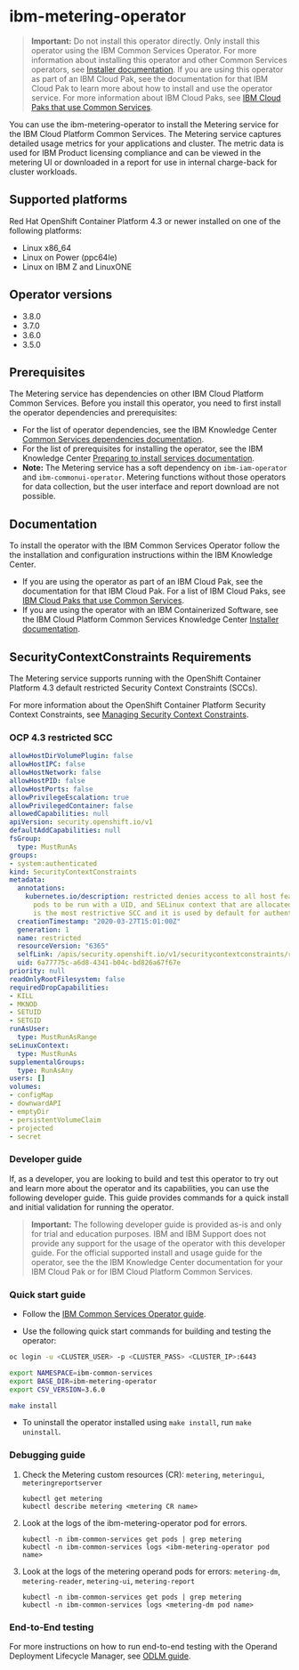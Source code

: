 # ibm-metering-operator

> **Important:** Do not install this operator directly. Only install this operator using the IBM Common Services Operator.
> For more information about installing this operator and other Common Services operators, see [Installer documentation](http://ibm.biz/cpcs_opinstall).
> If you are using this operator as part of an IBM Cloud Pak, see the documentation for that IBM Cloud Pak to learn more about how to install and use the operator service.
> For more information about IBM Cloud Paks, see [IBM Cloud Paks that use Common Services](http://ibm.biz/cpcs_cloudpaks).

You can use the ibm-metering-operator to install the Metering service for the IBM Cloud Platform Common Services.
The Metering service captures detailed usage metrics for your applications and cluster. The metric data is used for IBM Product licensing compliance and can be viewed in the metering UI or downloaded in a report for use in internal charge-back for cluster workloads.

## Supported platforms

Red Hat OpenShift Container Platform 4.3 or newer installed on one of the following platforms:
   - Linux x86_64
   - Linux on Power (ppc64le)
   - Linux on IBM Z and LinuxONE

## Operator versions

- 3.8.0
- 3.7.0
- 3.6.0
- 3.5.0

## Prerequisites

The Metering service has dependencies on other IBM Cloud Platform Common Services.
Before you install this operator, you need to first install the operator dependencies and prerequisites:
- For the list of operator dependencies, see the IBM Knowledge Center [Common Services dependencies documentation](http://ibm.biz/cpcs_opdependencies).
- For the list of prerequisites for installing the operator, see the IBM Knowledge Center [Preparing to install services documentation](http://ibm.biz/cpcs_opinstprereq).
- **Note:** The Metering service has a soft dependency on `ibm-iam-operator` and `ibm-commonui-operator`. Metering functions without those operators for data collection, but the user interface and report download are not possible.

## Documentation

To install the operator with the IBM Common Services Operator follow the the installation and configuration instructions within the IBM Knowledge Center.
- If you are using the operator as part of an IBM Cloud Pak, see the documentation for that IBM Cloud Pak. For a list of IBM Cloud Paks, see [IBM Cloud Paks that use Common Services](http://ibm.biz/cpcs_cloudpaks).
- If you are using the operator with an IBM Containerized Software, see the IBM Cloud Platform Common Services Knowledge Center [Installer documentation](http://ibm.biz/cpcs_opinstall).

## SecurityContextConstraints Requirements

The Metering service supports running with the OpenShift Container Platform 4.3 default restricted Security Context Constraints (SCCs).

For more information about the OpenShift Container Platform Security Context Constraints, see [Managing Security Context Constraints](https://docs.openshift.com/container-platform/4.3/authentication/managing-security-context-constraints.html).

### OCP 4.3 restricted SCC

```yaml
allowHostDirVolumePlugin: false
allowHostIPC: false
allowHostNetwork: false
allowHostPID: false
allowHostPorts: false
allowPrivilegeEscalation: true
allowPrivilegedContainer: false
allowedCapabilities: null
apiVersion: security.openshift.io/v1
defaultAddCapabilities: null
fsGroup:
  type: MustRunAs
groups:
- system:authenticated
kind: SecurityContextConstraints
metadata:
  annotations:
    kubernetes.io/description: restricted denies access to all host features and requires
      pods to be run with a UID, and SELinux context that are allocated to the namespace.  This
      is the most restrictive SCC and it is used by default for authenticated users.
  creationTimestamp: "2020-03-27T15:01:00Z"
  generation: 1
  name: restricted
  resourceVersion: "6365"
  selfLink: /apis/security.openshift.io/v1/securitycontextconstraints/restricted
  uid: 6a77775c-a6d8-4341-b04c-bd826a67f67e
priority: null
readOnlyRootFilesystem: false
requiredDropCapabilities:
- KILL
- MKNOD
- SETUID
- SETGID
runAsUser:
  type: MustRunAsRange
seLinuxContext:
  type: MustRunAs
supplementalGroups:
  type: RunAsAny
users: []
volumes:
- configMap
- downwardAPI
- emptyDir
- persistentVolumeClaim
- projected
- secret
```

### Developer guide

If, as a developer, you are looking to build and test this operator to try out and learn more about the operator and its capabilities,
you can use the following developer guide. This guide provides commands for a quick install and initial validation for running the operator.

> **Important:** The following developer guide is provided as-is and only for trial and education purposes. IBM and IBM Support does not provide any support for the usage of the operator with this developer guide. For the official supported install and usage guide for the operator, see the the IBM Knowledge Center documentation for your IBM Cloud Pak or for IBM Cloud Platform Common Services.

### Quick start guide

- Follow the [IBM Common Services Operator guide](https://github.com/IBM/ibm-common-service-operator/blob/master/docs/install.md).

- Use the following quick start commands for building and testing the operator:

```bash
oc login -u <CLUSTER_USER> -p <CLUSTER_PASS> <CLUSTER_IP>:6443

export NAMESPACE=ibm-common-services
export BASE_DIR=ibm-metering-operator
export CSV_VERSION=3.6.0

make install
```

- To uninstall the operator installed using `make install`, run `make uninstall`.

### Debugging guide

1. Check the Metering custom resources (CR): `metering`, `meteringui`, `meteringreportserver`

    ````
    kubectl get metering
    kubectl describe metering <metering CR name>
    ````

1. Look at the logs of the ibm-metering-operator pod for errors.

    ````
    kubectl -n ibm-common-services get pods | grep metering
    kubectl -n ibm-common-services logs <ibm-metering-operator pod name>
    ````

1. Look at the logs of the metering operand pods for errors: `metering-dm`, `metering-reader`, `metering-ui`, `metering-report`

    ````
    kubectl -n ibm-common-services get pods | grep metering
    kubectl -n ibm-common-services logs <metering-dm pod name>
    ````

### End-to-End testing

For more instructions on how to run end-to-end testing with the Operand Deployment Lifecycle Manager, see [ODLM guide](https://github.com/IBM/operand-deployment-lifecycle-manager/blob/master/docs/dev/e2e.md).
